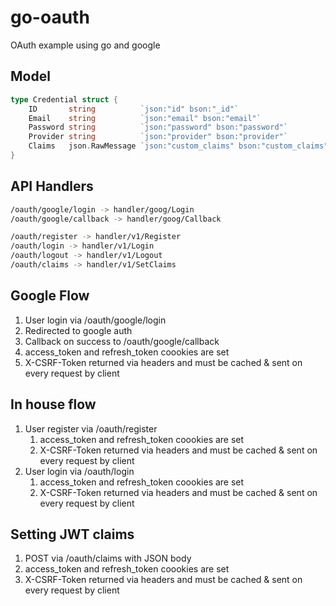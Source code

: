 # go-oauth

OAuth example using go and google

## Model

```go
type Credential struct {
    ID       string          `json:"id" bson:"_id"`
    Email    string          `json:"email" bson:"email"`
    Password string          `json:"password" bson:"password"`           //Salted + hashed using bcrypt
    Provider string          `json:"provider" bson:"provider"`           //GOOGLE, FACEBOOK, EMAIL
    Claims   json.RawMessage `json:"custom_claims" bson:"custom_claims"` //JWT custom claims
}
```

## API Handlers

```bash
/oauth/google/login -> handler/goog/Login
/oauth/google/callback -> handler/goog/Callback

/oauth/register -> handler/v1/Register
/oauth/login -> handler/v1/Login
/oauth/logout -> handler/v1/Logout
/oauth/claims -> handler/v1/SetClaims
```

## Google Flow

1. User login via /oauth/google/login
2. Redirected to google auth
3. Callback on success to /oauth/google/callback
4. access_token and refresh_token coookies are set
5. X-CSRF-Token returned via headers and must be cached & sent on every request by client

## In house flow

1. User register via /oauth/register
   1. access_token and refresh_token coookies are set
   2. X-CSRF-Token returned via headers and must be cached & sent on every request by client
2. User login via /oauth/login
   1. access_token and refresh_token coookies are set
   2. X-CSRF-Token returned via headers and must be cached & sent on every request by client

## Setting JWT claims

1. POST via /oauth/claims with JSON body
2. access_token and refresh_token coookies are set
3. X-CSRF-Token returned via headers and must be cached & sent on every request by client

